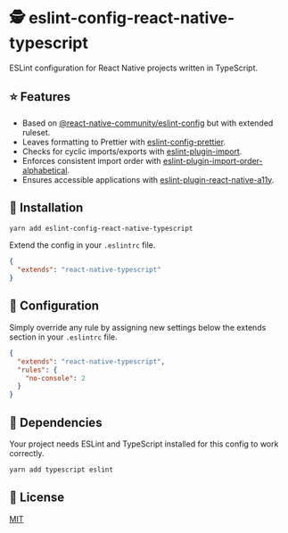 # 🕵️ eslint-config-react-native-typescript

ESLint configuration for React Native projects written in TypeScript.

## ⭐ Features

- Based on [@react-native-community/eslint-config](https://github.com/facebook/react-native/tree/master/packages/eslint-config-react-native-community) but with extended ruleset.
- Leaves formatting to Prettier with [eslint-config-prettier](https://github.com/prettier/eslint-config-prettier).
- Checks for cyclic imports/exports with [eslint-plugin-import](https://github.com/benmosher/eslint-plugin-import).
- Enforces consistent import order with [eslint-plugin-import-order-alphabetical](https://github.com/janpaul123/eslint-plugin-import-order-alphabetical).
- Ensures accessible applications with [eslint-plugin-react-native-a11y](https://github.com/FormidableLabs/eslint-plugin-react-native-a11y).

## 🔩 Installation

```sh
yarn add eslint-config-react-native-typescript
```

Extend the config in your `.eslintrc` file.

```json
{
  "extends": "react-native-typescript"
}
```

## 🧙 Configuration

Simply override any rule by assigning new settings below the extends section in your `.eslintrc` file.

```json
{
  "extends": "react-native-typescript",
  "rules": {
    "no-console": 2
  }
}
```

## 🧶 Dependencies

Your project needs ESLint and TypeScript installed for this config to work correctly.

```sh
yarn add typescript eslint
```

## 📜 License

[MIT](./LICENSE)
